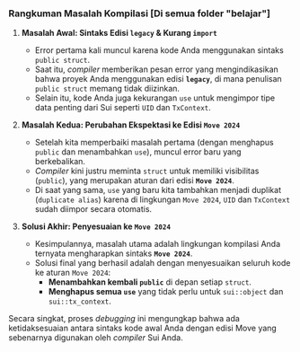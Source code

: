 
### Rangkuman Masalah Kompilasi [Di semua folder "belajar"]

1.  **Masalah Awal: Sintaks Edisi `legacy` & Kurang `import`**
    * Error pertama kali muncul karena kode Anda menggunakan sintaks `public struct`.
    * Saat itu, *compiler* memberikan pesan error yang mengindikasikan bahwa proyek Anda menggunakan edisi **`legacy`**, di mana penulisan `public struct` memang tidak diizinkan.
    * Selain itu, kode Anda juga kekurangan `use` untuk mengimpor tipe data penting dari Sui seperti `UID` dan `TxContext`.

2.  **Masalah Kedua: Perubahan Ekspektasi ke Edisi `Move 2024`**
    * Setelah kita memperbaiki masalah pertama (dengan menghapus `public` dan menambahkan `use`), muncul error baru yang berkebalikan.
    * *Compiler* kini justru meminta `struct` untuk memiliki visibilitas (`public`), yang merupakan aturan dari edisi **`Move 2024`**.
    * Di saat yang sama, `use` yang baru kita tambahkan menjadi duplikat (`duplicate alias`) karena di lingkungan `Move 2024`, `UID` dan `TxContext` sudah diimpor secara otomatis.

3.  **Solusi Akhir: Penyesuaian ke `Move 2024`**
    * Kesimpulannya, masalah utama adalah lingkungan kompilasi Anda ternyata mengharapkan sintaks **`Move 2024`**.
    * Solusi final yang berhasil adalah dengan menyesuaikan seluruh kode ke aturan `Move 2024`:
        * **Menambahkan kembali `public`** di depan setiap `struct`.
        * **Menghapus semua `use`** yang tidak perlu untuk `sui::object` dan `sui::tx_context`.

Secara singkat, proses *debugging* ini mengungkap bahwa ada ketidaksesuaian antara sintaks kode awal Anda dengan edisi Move yang sebenarnya digunakan oleh *compiler* Sui Anda.